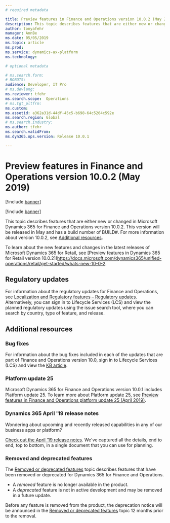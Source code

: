 ```yaml
---
# required metadata

title: Preview features in Finance and Operations version 10.0.2 (May 2019)
description: This topic describes features that are either new or changed in Dynamics 365 for Finance and Operations version 10.0.2. This version will be released in May.
author: tonyafehr
manager: AnnBe
ms.date: 05/05/2019
ms.topic: article
ms.prod: 
ms.service: dynamics-ax-platform
ms.technology: 

# optional metadata

# ms.search.form: 
# ROBOTS: 
audience: Developer, IT Pro
# ms.devlang: 
ms.reviewer: tfehr
ms.search.scope:  Operations
# ms.tgt_pltfrm: 
ms.custom: 
ms.assetid: a362a31d-44df-45c5-b698-64c5264c592e
ms.search.region: Global
# ms.search.industry: 
ms.author: tfehr
ms.search.validFrom:  
ms.dyn365.ops.version: Release 10.0.1

---
```

# Preview features in Finance and Operations version 10.0.2 (May 2019)

[!include [banner](../includes/banner.md)]

[!include [banner](../includes/preview-banner.md)]

This topic describes features that are either new or changed in Microsoft Dynamics 365 for Finance and Operations version 10.0.2. This version will be released in May and has a build number of BUILD#. For more information about version 10.0.2, see [Additional resources](whats-new-changed-10-0-2.md#additional-resources).

To learn about the new features and changes in the latest releases of Microsoft Dynamics 365 for Retail, see [Preview features in Dynamics 365 for Retail version 10.0.2](https://docs.microsoft.com/dynamics365/unified-operations/retail/get-started/whats-new-10-0-2.


## <Enter New Feature Name here>

<enter new feature description here>

## Regulatory updates
For information about the regulatory updates for Finance and Operations, see [Localization and Regulatory features – Regulatory updates](../../financials/localizations/regulatory-updates.md). Alternatively, you can sign in to Lifecycle Services (LCS) and view the planned regulatory updates using the issue search tool, where you can search by country, type of feature, and release.


## Additional resources

### Bug fixes
For information about the bug fixes included in each of the updates that are part of Finance and Operations version 10.0, sign in to Lifecycle Services (LCS) and view the [KB article](https://fix.lcs.dynamics.com/Issue/Details?bugId=299640&dbType=3&qc=2da6de70aab0f4c61b0f920b3242211f5043697189d50a6e1fb1ac3d27ee5f78).

### Platform update 25
Microsoft Dynamics 365 for Finance and Operations version 10.0.1 includes Platform update 25. To learn more about Platform update 25, see [Preview features in Finance and Operations platform update 25 (April 2019)](whats-new-platform-25.md).

### Dynamics 365 April '19 release notes
Wondering about upcoming and recently released capabilities in any of our business apps or platform?

[Check out the April '19 release notes](https://docs.microsoft.com/en-us/business-applications-release-notes/April19/index). We've captured all the details, end to end, top to bottom, in a single document that you can use for planning.

### Removed and deprecated features
The [Removed or deprecated features](../../dev-itpro/migration-upgrade/deprecated-features.md) topic describes features that have been removed or deprecated for Dynamics 365 for Finance and Operations.

- A *removed* feature is no longer available in the product.
- A *deprecated* feature is not in active development and may be removed in a future update.

Before any feature is removed from the product, the deprecation notice will be announced in the [Removed or deprecated features](../../dev-itpro/migration-upgrade/deprecated-features.md) topic 12 months prior to the removal.
